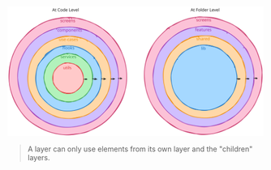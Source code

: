 ![](./images/system-design.svg)

> A layer can only use elements from its own layer and the "children" layers.
